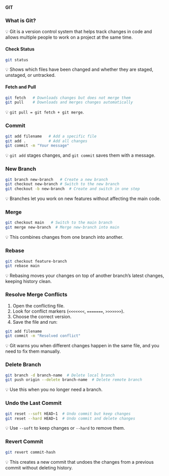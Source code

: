 **GIT**

### What is Git?
💡 Git is a version control system that helps track changes in code and allows multiple people to work on a project at the same time.

#### Check Status
```sh
git status
```
💡 Shows which files have been changed and whether they are staged, unstaged, or untracked.

#### Fetch and Pull
```sh
git fetch   # Downloads changes but does not merge them
git pull    # Downloads and merges changes automatically
```
💡 `git pull = git fetch + git merge`.

### Commit
```sh
git add filename   # Add a specific file
git add .          # Add all changes
git commit -m "Your message"
```
💡 `git add` stages changes, and `git commit` saves them with a message.

### New Branch
```sh
git branch new-branch   # Create a new branch
git checkout new-branch # Switch to the new branch
git checkout -b new-branch  # Create and switch in one step
```
💡 Branches let you work on new features without affecting the main code.

### Merge
```sh
git checkout main   # Switch to the main branch
git merge new-branch  # Merge new-branch into main
```
💡 This combines changes from one branch into another.

### Rebase
```sh
git checkout feature-branch
git rebase main
```
💡 Rebasing moves your changes on top of another branch’s latest changes, keeping history clean.

### Resolve Merge Conflicts
1. Open the conflicting file.
2. Look for conflict markers (`<<<<<<<`, `=======`, `>>>>>>>`).
3. Choose the correct version.
4. Save the file and run:
```sh
git add filename
git commit -m "Resolved conflict"
```
💡 Git warns you when different changes happen in the same file, and you need to fix them manually.

### Delete Branch
```sh
git branch -d branch-name  # Delete local branch
git push origin --delete branch-name  # Delete remote branch
```
💡 Use this when you no longer need a branch.

### Undo the Last Commit
```sh
git reset --soft HEAD~1  # Undo commit but keep changes
git reset --hard HEAD~1  # Undo commit and delete changes
```
💡 Use `--soft` to keep changes or `--hard` to remove them.

### Revert Commit
```sh
git revert commit-hash
```
💡 This creates a new commit that undoes the changes from a previous commit without deleting history.

